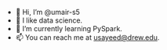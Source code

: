 - 👋 Hi, I’m @umair-s5
- 👀 I like data science.
- 🌱 I’m currently learning PySpark.
- 📫 You can reach me at usayeed@drew.edu.

<!---
umair-s5/umair-s5 is a ✨ special ✨ repository because its `README.md` (this file) appears on your GitHub profile.
You can click the Preview link to take a look at your changes.
--->
